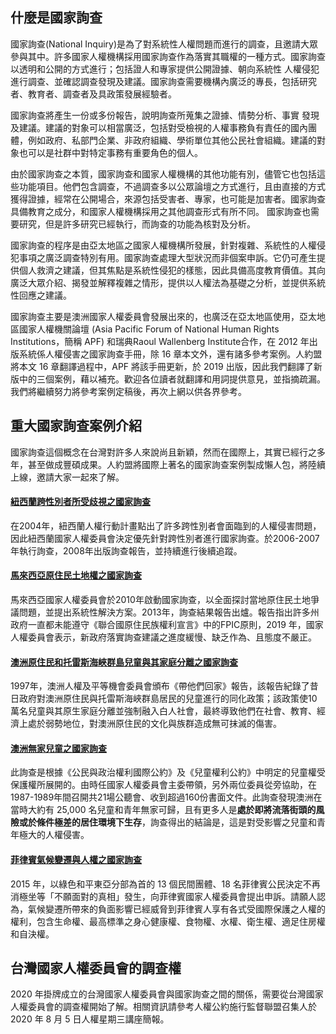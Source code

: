## 什麼是國家詢查

國家詢查(National Inquiry)是為了對系統性人權問題而進行的調查，且邀請大眾參與其中。許多國家人權機構採用國家詢查作為落實其職權的一種方式。國家詢查以透明和公開的方式進行；包括證人和專家提供公開證據、朝向系統性 人權侵犯進行調查、並確認調查發現及建議。國家詢查需要機構內廣泛的專長，包括研究者、教育者、調查者及具政策發展經驗者。

國家詢查將產生一份或多份報告，說明詢查所蒐集之證據、情勢分析、事實 發現及建議。建議的對象可以相當廣泛，包括對受檢視的人權事務負有責任的國內團體，例如政府、私部門企業、非政府組織、學術單位其他公民社會組織。建議的對象也可以是社群中對特定事務有重要角色的個人。

由於國家詢查之本質，國家詢查和國家人權機構的其他功能有別，儘管它也包括這些功能項目。他們包含調查，不過調查多以公眾論壇之方式進行，且由直接的方式獲得證據，經常在公開場合，來源包括受害者、專家，也可能是加害者。國家詢查具備教育之成分，和國家人權機構採用之其他調查形式有所不同。 國家詢查也需要研究，但是許多研究已經執行，而詢查的功能為核對及分析。

國家詢查的程序是由亞太地區之國家人權機構所發展，針對複雜、系統性的人權侵犯事項之廣泛調查特別有用。國家詢查處理大型狀況而非個案申訴。它仍可產生提供個人救濟之建議，但其焦點是系統性侵犯的樣態，因此具備高度教育價值。其向廣泛大眾介紹、揭發並解釋複雜之情形，提供以人權法為基礎之分析，並提供系統性回應之建議。

國家詢查主要是澳洲國家人權委員會發展出來的，也廣泛在亞太地區使用，亞太地區國家人權機關論壇 (Asia Pacific Forum of National Human Rights Institutions，簡稱 APF) 和瑞典Raoul Wallenberg Institute合作，在 2012 年出版系統係人權侵害之國家詢查手冊，除 16 章本文外，還有諸多參考案例。人約盟將本文 16 章翻譯過程中，APF 將該手冊更新，於 2019 出版，因此我們翻譯了新版中的三個案例，藉以補充。歡迎各位讀者就翻譯和用詞提供意見，並指摘疏漏。我們將繼續努力將參考案例定稿後，再次上網以供各界參考。

## 重大國家詢查案例介紹

國家詢查這個概念在台灣對許多人來說尚且新穎，然而在國際上，其實已經行之多年，甚至做成豐碩成果。人約盟將國際上著名的國家詢查案例製成懶人包，將陸續上線，邀請大家一起來了解。

#### [紐西蘭跨性別者所受歧視之國家詢查](index.html@p=9450.html)

在2004年，紐西蘭人權行動計畫點出了許多跨性別者會面臨到的人權侵害問題，因此紐西蘭國家人權委員會決定優先針對跨性別者進行國家詢查。於2006-2007年執行詢查，2008年出版詢查報告，並持續進行後續追蹤。

#### [馬來西亞原住民土地權之國家詢查](https://covenantswatch.org.tw/nhri2020/inquiry/馬來西亞原住民土地權之國家詢查/)

馬來西亞國家人權委員會於2010年啟動國家詢查，以全面探討當地原住民土地爭議問題，並提出系統性解決方案。2013年，詢查結果報告出爐。報告指出許多州政府一直都未能遵守《聯合國原住民族權利宣言》中的FPIC原則，2019 年，國家人權委員會表示，新政府落實詢查建議之進度緩慢、缺乏作為、且態度不嚴正。

#### [澳洲原住民和托雷斯海峽群島兒童與其家庭分離之國家詢查](https://covenantswatch.org.tw/nhri2020/inquiry/澳洲原住民和托雷斯海峽群島兒童與其家庭分離之/)

1997年，澳洲人權及平等機會委員會頒布《帶他們回家》報告，該報告紀錄了昔日政府對澳洲原住民與托雷斯海峽群島居民的兒童進行的同化政策；該政策使10萬名兒童與其原生家庭分離並強制融入白人社會，最終導致他們在社會、教育、經濟上處於弱勢地位，對澳洲原住民的文化與族群造成無可抹滅的傷害。

#### [澳洲無家兒童之國家詢查](index.html@p=9892.html)

此詢查是根據《公民與政治權利國際公約》及《兒童權利公約》中明定的兒童權受保護權所展開的。由時任國家人權委員會主委帶領，另外兩位委員從旁協助，在1987-1989年間召開共21場公聽會、收到超過160份書面文件。此詢查發現澳洲在當時大約有 25,000 名兒童和青年無家可歸，且有更多人是**處於即將流落街頭的風險或於條件極差的居住環境下生存**，詢查得出的結論是，這是對受影響之兒童和青年極大的人權侵害。

#### [菲律賓氣候變遷與人權之國家詢查](index.html@p=10002.html)

2015 年，以綠色和平東亞分部為首的 13 個民間團體、18 名菲律賓公民決定不再消極坐等「不願面對的真相」發生，向菲律賓國家人權委員會提出申訴。請願人認為，氣候變遷所帶來的負面影響已經威脅到菲律賓人享有各式受國際保護之人權的權利，包含生命權、最高標準之身心健康權、食物權、水權、衛生權、適足住房權和自決權。
## 台灣國家人權委員會的調查權

2020 年掛牌成立的台灣國家人權委員會與國家詢查之間的關係，需要從台灣國家人權委員會的調查權開始了解。相關資訊請參考人權公約施行監督聯盟召集人於 2020 年 8 月 5 日人權星期三講座簡報。
